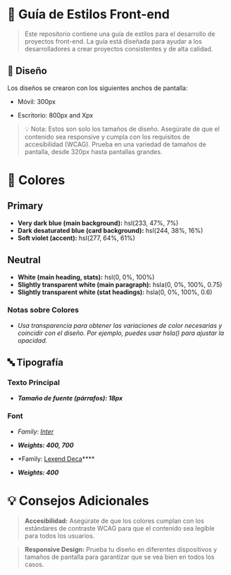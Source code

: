 # 🎨 Guía de Estilos Front-end

> Este repositorio contiene una guía de estilos para el desarrollo de proyectos front-end. La guía está diseñada para ayudar a los desarrolladores a crear proyectos consistentes y de alta calidad.

## 📏 Diseño

Los diseños se crearon con los siguientes anchos de pantalla:

- Móvil: 300px

- Escritorio: 800px and Xpx

> 💡 Nota: Estos son solo los tamaños de diseño. Asegúrate de que el contenido sea responsive y cumpla con los requisitos de accesibilidad (WCAG). Prueba en una variedad de tamaños de pantalla, desde 320px hasta pantallas grandes.

# 🎨 Colores

## Primary

- **Very dark blue (main background):** hsl(233, 47%, 7%)
- **Dark desaturated blue (card background):** hsl(244, 38%, 16%)
- **Soft violet (accent):** hsl(277, 64%, 61%)

## Neutral

- **White (main heading, stats):** hsl(0, 0%, 100%)
- **Slightly transparent white (main paragraph):** hsla(0, 0%, 100%, 0.75)
- **Slightly transparent white (stat headings):** hsla(0, 0%, 100%, 0.6)

### Notas sobre Colores

- _Usa transparencia para obtener las variaciones de color necesarias y coincidir con el diseño. Por ejemplo, puedes usar hsla() para ajustar la opacidad._

## 🔤 Tipografía

### Texto Principal

- **_Tamaño de fuente (párrafos): 18px_**

### Font

- _Family: [Inter](https://fonts.google.com/specimen/Inter)_
- **_Weights: 400, 700_**

- \*Family: [Lexend Deca](https://fonts.google.com/specimen/Lexend+Deca)\*\*\*\*
- **_Weights: 400_**

# 💡 Consejos Adicionales

> **Accesibilidad:** Asegúrate de que los colores cumplan con los estándares de contraste WCAG para que el contenido sea legible para todos los usuarios.

> **Responsive Design:** Prueba tu diseño en diferentes dispositivos y tamaños de pantalla para garantizar que se vea bien en todos los casos.
